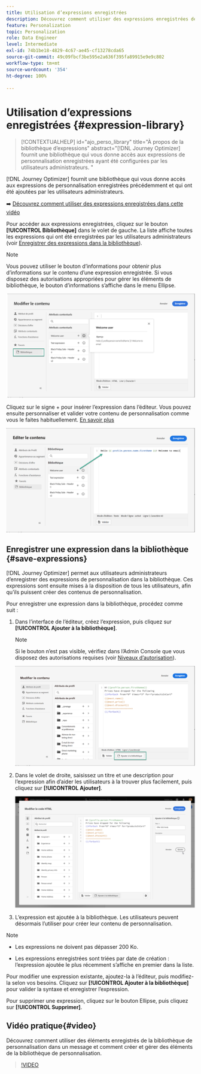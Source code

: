 ```yaml
---
title: Utilisation d’expressions enregistrées
description: Découvrez comment utiliser des expressions enregistrées depuis la bibliothèque  [!DNL Journey Optimizer] .
feature: Personalization
topic: Personalization
role: Data Engineer
level: Intermediate
exl-id: 74b1be18-4829-4c67-ae45-cf13278cda65
source-git-commit: 49c09fbcf3be595e2a636f395fa89915e9e9c802
workflow-type: tm+mt
source-wordcount: '354'
ht-degree: 100%

---
```


# Utilisation d’expressions enregistrées {#expression-library}

>[!CONTEXTUALHELP]
>id="ajo_perso_library"
>title="À propos de la bibliothèque d’expressions"
>abstract="[!DNL Journey Optimizer] fournit une bibliothèque qui vous donne accès aux expressions de personnalisation enregistrées ayant été configurées par les utilisateurs administrateurs. "

[!DNL Journey Optimizer] fournit une bibliothèque qui vous donne accès aux expressions de personnalisation enregistrées précédemment et qui ont été ajoutées par les utilisateurs administrateurs.

➡️ [Découvrez comment utiliser des expressions enregistrées dans cette vidéo](#video-preview)

Pour accéder aux expressions enregistrées, cliquez sur le bouton **[!UICONTROL Bibliothèque]** dans le volet de gauche. La liste affiche toutes les expressions qui ont été enregistrées par les utilisateurs administrateurs (voir [Enregistrer des expressions dans la bibliothèque](#save-expressions)).

>[!NOTE]
>
>Vous pouvez utiliser le bouton d’informations pour obtenir plus d’informations sur le contenu d’une expression enregistrée. Si vous disposez des autorisations appropriées pour gérer les éléments de bibliothèque, le bouton d’informations s’affiche dans le menu Ellipse.

![](assets/library-list.png)

Cliquez sur le signe + pour insérer l’expression dans l’éditeur. Vous pouvez ensuite personnaliser et valider votre contenu de personnalisation comme vous le faites habituellement. [En savoir plus](../personalization/personalization-build-expressions.md)

![](assets/library-add.png)

## Enregistrer une expression dans la bibliothèque {#save-expressions}

[!DNL Journey Optimizer] permet aux utilisateurs administrateurs d’enregistrer des expressions de personnalisation dans la bibliothèque. Ces expressions sont ensuite mises à la disposition de tous les utilisateurs, afin qu’ils puissent créer des contenus de personnalisation.

Pour enregistrer une expression dans la bibliothèque, procédez comme suit :

1. Dans l’interface de l’éditeur, créez l’expression, puis cliquez sur **[!UICONTROL Ajouter à la bibliothèque]**.

   >[!NOTE]
   >
   >Si le bouton n’est pas visible, vérifiez dans l’Admin Console que vous disposez des autorisations requises (voir [Niveaux d’autorisation](../administration/high-low-permissions.md)).

   ![](assets/library-save.png)

1. Dans le volet de droite, saisissez un titre et une description pour l’expression afin d’aider les utilisateurs à la trouver plus facilement, puis cliquez sur **[!UICONTROL Ajouter]**.

   ![](assets/add-expression.png)

1. L’expression est ajoutée à la bibliothèque. Les utilisateurs peuvent désormais l’utiliser pour créer leur contenu de personnalisation.


>[!NOTE]
>
>* Les expressions ne doivent pas dépasser 200 Ko.
>
>* Les expressions enregistrées sont triées par date de création : l’expression ajoutée le plus récemment s’affiche en premier dans la liste.



Pour modifier une expression existante, ajoutez-la à l’éditeur, puis modifiez-la selon vos besoins. Cliquez sur **[!UICONTROL Ajouter à la bibliothèque]** pour valider la syntaxe et enregistrer l’expression.

Pour supprimer une expression, cliquez sur le bouton Ellipse, puis cliquez sur **[!UICONTROL Supprimer]**.

## Vidéo pratique{#video}

Découvrez comment utiliser des éléments enregistrés de la bibliothèque de personnalisation dans un message et comment créer et gérer des éléments de la bibliothèque de personnalisation.

>[!VIDEO](https://video.tv.adobe.com/v/340941?quality=12)

